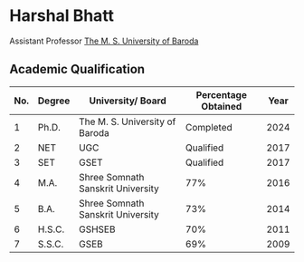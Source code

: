 # Harshal Bhatt
Assistant Professor
[The M. S. University of Baroda](https://msubaroda.ac.in/academics/FOA/Details/135)


## Academic Qualification

| **No.** | **Degree** | **University/ Board**             | **Percentage Obtained** | **Year** |
| ------- | ---------- | --------------------------------- | ----------------------- | -------- |
| 1       | Ph.D.      | The M. S. University of Baroda    | Completed               | 2024     |
| 2       | NET        | UGC                               | Qualified               | 2017     |
| 3       | SET        | GSET                              | Qualified               | 2017     |
| 4       | M.A.       | Shree Somnath Sanskrit University | 77%                     | 2016     |
| 5       | B.A.       | Shree Somnath Sanskrit University | 73%                     | 2014     |
| 6       | H.S.C.     | GSHSEB                            | 70%                     | 2011     |
| 7       | S.S.C.     | GSEB                              | 69%                     | 2009     |
